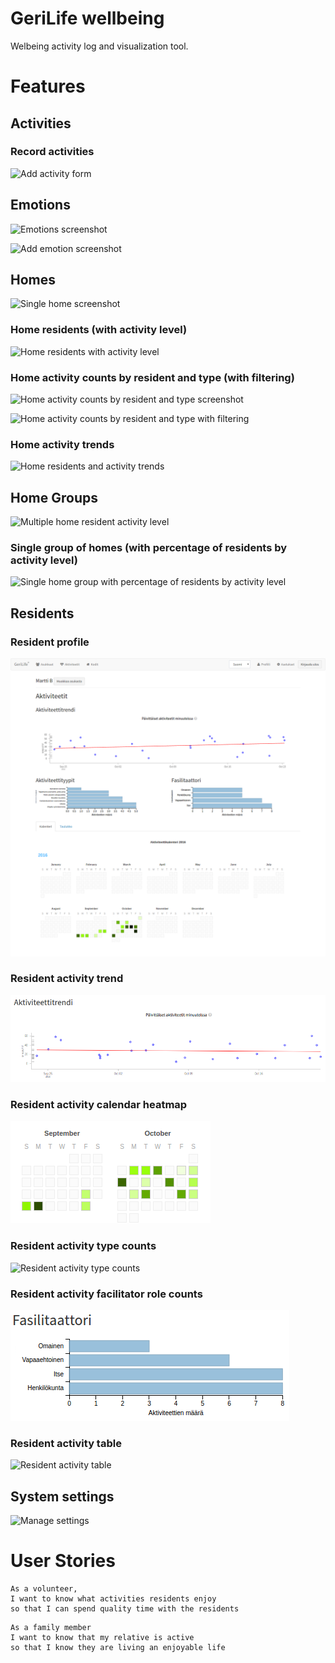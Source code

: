 # GeriLife wellbeing
Welbeing activity log and visualization tool.

# Features
## Activities
### Record activities
![Add activity form](https://rawgit.com/GeriLife/wellbeing/develop/docs/screenshots/AddActivity.png)

## Emotions
![Emotions screenshot](https://rawgit.com/GeriLife/wellbeing/develop/docs/screenshots/Emotions.png)

![Add emotion screenshot](https://rawgit.com/GeriLife/wellbeing/develop/docs/screenshots/Emotions-addEmotion.png)

## Homes
![Single home screenshot](https://rawgit.com/GeriLife/wellbeing/develop/docs/screenshots/Home-withMockData.png)

### Home residents (with activity level)
![Home residents with activity level](https://rawgit.com/GeriLife/wellbeing/develop/docs/screenshots/Home-withMockData-residentsList.png)

### Home activity counts by resident and type (with filtering)
![Home activity counts by resident and type screenshot](https://rawgit.com/GeriLife/wellbeing/develop/docs/screenshots/Home-withMockData-activityCountsByResidentAndType.png)

![Home activity counts by resident and type with filtering](https://rawgit.com/GeriLife/wellbeing/develop/docs/screenshots/Home-withMockData-activityCountsByResidentAndType-filtered.png)

### Home activity trends
![Home residents and activity trends](https://rawgit.com/GeriLife/wellbeing/develop/docs/screenshots/Home-withMockData-activityLevelTrends.png)

## Home Groups
![Multiple home resident activity level](https://rawgit.com/GeriLife/wellbeing/develop/docs/screenshots/Homes-withMockData.png)

### Single group of homes (with percentage of residents by activity level)
![Single home group with percentage of residents by activity level](https://rawgit.com/GeriLife/wellbeing/develop/docs/screenshots/Homes-withMockData-singleGroup.png)

## Residents
### Resident profile
![Single resident page](https://raw.githubusercontent.com/GeriLife/wellbeing/develop/docs/screenshots/Resident-withMockData.png)

### Resident activity trend
![Activity graph with trend line](https://raw.githubusercontent.com/GeriLife/wellbeing/develop/docs/screenshots/Resident-withMockData-activityTrend.png)

### Resident activity calendar heatmap
![Activity heatmap](https://raw.githubusercontent.com/GeriLife/wellbeing/develop/docs/screenshots/Resident-withMockData-activityCalendarHeatmap.png)

### Resident activity type counts
![Resident activity type counts](https://rawgit.com/GeriLife/wellbeing/develop/docs/screenshots/Resident-withMockData-activityTypeCounts.png)

### Resident activity facilitator role counts
![Resident activity facilitator role counts](https://raw.githubusercontent.com/GeriLife/wellbeing/develop/docs/screenshots/Resident-withMockData-activityFacilitatorRoleCounts.png)

### Resident activity table
![Resident activity table](https://cdn.rawgit.com/GeriLife/wellbeing/master/docs/screenshots/activity-table.png)


## System settings
![Manage settings](https://cdn.rawgit.com/GeriLife/wellbeing/master/docs/screenshots/settings.png)

# User Stories
```
As a volunteer,
I want to know what activities residents enjoy
so that I can spend quality time with the residents
```

```
As a family member
I want to know that my relative is active
so that I know they are living an enjoyable life
```
